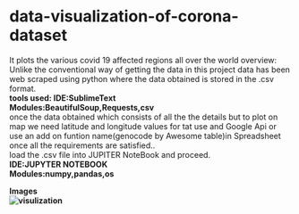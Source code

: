 # data-visualization-of-corona-dataset

It plots the various covid 19 affected regions all over the world 
overview:<br>
Unlike the conventional way of getting the data in this project data has been web scraped using python where the data obtained is stored in the .csv format.<br>
<b>tools used:
  IDE:SublimeText<br>
  Modules:BeautifulSoup,Requests,csv</b><br>
once the data obtained which consists of all the the details but to plot on map we need latitude and longitude values
for tat use and Google Api or use an add on funtion name(genocode by Awesome table)in Spreadsheet
once all the requirements are satisfied..<br>
load the .csv file into JUPITER NoteBook and proceed.<br>
<b>IDE:JUPYTER NOTEBOOK<br>
<b>Modules:numpy,pandas,os
  
<b>Images<br>
  ![visulization](picture2.png)

